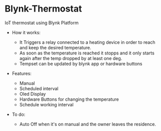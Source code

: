 # Blynk-Thermostat
IoT thermostat using Blynk Platform

- How it works:
	- It Triggers a relay connected to a heating device in order to reach and keep the desired temperature.
	- As soon as the temperature is reached it stopps and it only starts again after the temp dropped by at least one deg.
	- Tempset can be updated by blynk app or hardware buttons

- Features:
	- Manual
	- Scheduled interval
	- Oled Display
	- Hardware Buttons for changing the temperature
	- Schedule working interval

	
- To do:
	- Auto Off when it's on manual and the owner leaves the residence.